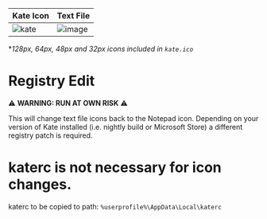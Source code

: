 | Kate Icon | Text File |
|:----------|----------|
| ![kate](https://github.com/user-attachments/assets/16043b67-fa58-473e-8722-7036358b0345) | ![image](https://github.com/user-attachments/assets/86ba7a88-36bd-4608-b155-c171139f4d19) |

**128px, 64px, 48px and 32px icons included in `kate.ico`*

# Registry Edit 
:warning: **WARNING: RUN AT OWN RISK** :warning:

This will change text file icons back to the Notepad icon. 
Depending on your version of Kate installed (i.e. nightly build or Microsoft Store) a different registry patch is required. 

# katerc is not necessary for icon changes.
katerc to be copied to path:
`%userprofile%\AppData\Local\katerc`

